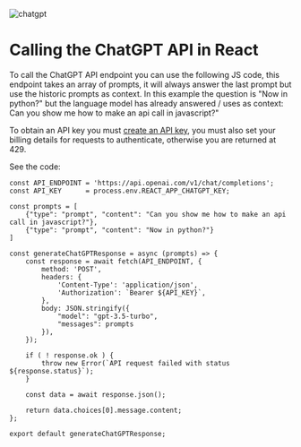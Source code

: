 ![chatgpt](https://imageio.forbes.com/specials-images/imageserve/6390c9baf47f8fba2508ccf8/OpenAI-And-ChatGTP/0x0.jpg?crop=3543,1992,x0,y110,safe&height=399&width=711&fit=bounds)

# Calling the ChatGPT API in React

To call the ChatGPT API endpoint you can use the following JS code, this endpoint takes an array of prompts, it will always answer the last prompt but use the historic prompts as context. In this example the question is "Now in python?" but the language model has already answered / uses as context: Can you show me how to make an api call in javascript?"

To obtain an API key you must [create an API key](https://platform.openai.com/), you must also set your billing details for requests to authenticate, otherwise you are returned at 429.

See the code:

```
const API_ENDPOINT = 'https://api.openai.com/v1/chat/completions';
const API_KEY      = process.env.REACT_APP_CHATGPT_KEY;

const prompts = [
    {"type": "prompt", "content": "Can you show me how to make an api call in javascript?"},
    {"type": "prompt", "content": "Now in python?"}
]

const generateChatGPTResponse = async (prompts) => {
	const response = await fetch(API_ENDPOINT, {
		method: 'POST',
		headers: {
			'Content-Type': 'application/json',
			'Authorization': `Bearer ${API_KEY}`,
		},
		body: JSON.stringify({
			"model": "gpt-3.5-turbo",
			"messages": prompts
		}),
	});

	if ( ! response.ok ) {
		throw new Error(`API request failed with status ${response.status}`);
	}

	const data = await response.json();

	return data.choices[0].message.content;
};

export default generateChatGPTResponse;
```